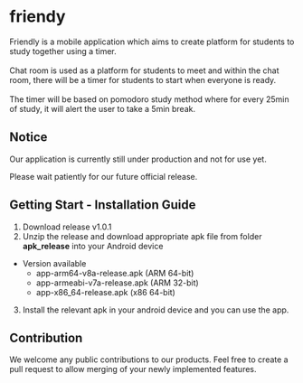 # friendy

Friendly is a mobile application which aims to create platform for students to study together using a timer.  
<br>
Chat room is used as a platform for students to meet and within the chat room, there will be a timer for students to start when everyone is ready.   
<br>
The timer will be based on pomodoro study method where for every 25min of study, it will alert the user to take a 5min break.   

## Notice

Our application is currently still under production and not for use yet.

Please wait patiently for our future official release.

## Getting Start - Installation Guide

1. Download release v1.0.1
2. Unzip the release and download appropriate apk file from folder **apk_release** into your Android device
- Version available
  - app-arm64-v8a-release.apk (ARM 64-bit)
  - app-armeabi-v7a-release.apk (ARM 32-bit)
  - app-x86_64-release.apk (x86 64-bit)
3. Install the relevant apk in your android device and you can use the app.

## Contribution

We welcome any public contributions to our products. Feel free to create a pull request to allow merging of your newly implemented features.
